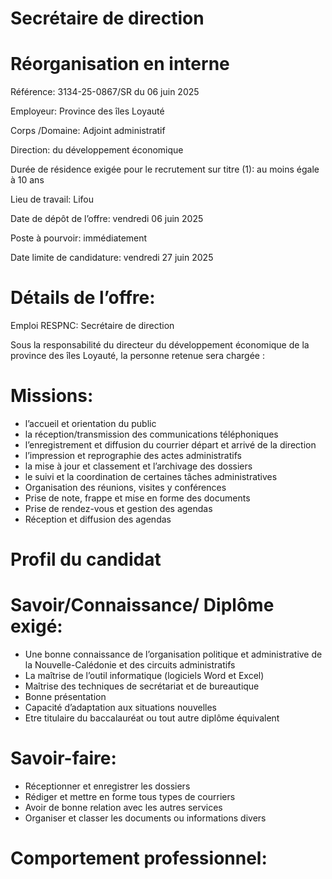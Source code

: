 # Secrétaire de direction

# Réorganisation en interne

Référence: 3134-25-0867/SR du 06 juin 2025

Employeur: Province des îles Loyauté

Corps /Domaine: Adjoint administratif

Direction: du développement économique

Durée de résidence exigée pour le recrutement sur titre (1): au moins égale à 10 ans

Lieu de travail: Lifou

Date de dépôt de l’offre: vendredi 06 juin 2025

Poste à pourvoir: immédiatement

Date limite de candidature: vendredi 27 juin 2025

# Détails de l’offre:

Emploi RESPNC: Secrétaire de direction

Sous la responsabilité du directeur du développement économique de la province des îles Loyauté, la personne retenue sera chargée :

# Missions:

- l’accueil et orientation du public
- la réception/transmission des communications téléphoniques
- l’enregistrement et diffusion du courrier départ et arrivé de la direction
- l’impression et reprographie des actes administratifs
- la mise à jour et classement et l’archivage des dossiers
- le suivi et la coordination de certaines tâches administratives
- Organisation des réunions, visites y conférences
- Prise de note, frappe et mise en forme des documents
- Prise de rendez-vous et gestion des agendas
- Réception et diffusion des agendas

# Profil du candidat

# Savoir/Connaissance/ Diplôme exigé:

- Une bonne connaissance de l’organisation politique et administrative de la Nouvelle-Calédonie et des circuits administratifs
- La maîtrise de l’outil informatique (logiciels Word et Excel)
- Maîtrise des techniques de secrétariat et de bureautique
- Bonne présentation
- Capacité d’adaptation aux situations nouvelles
- Etre titulaire du baccalauréat ou tout autre diplôme équivalent

# Savoir-faire:

- Réceptionner et enregistrer les dossiers
- Rédiger et mettre en forme tous types de courriers
- Avoir de bonne relation avec les autres services
- Organiser et classer les documents ou informations divers

# Comportement professionnel: